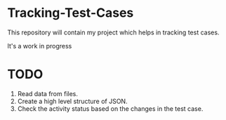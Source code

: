 # Tracking-Test-Cases
This repository will contain my project which helps in tracking test cases.

It's a work in progress

# TODO
1. Read data from files. 
2. Create a high level structure of JSON.
3. Check the activity status based on the changes in the test case.